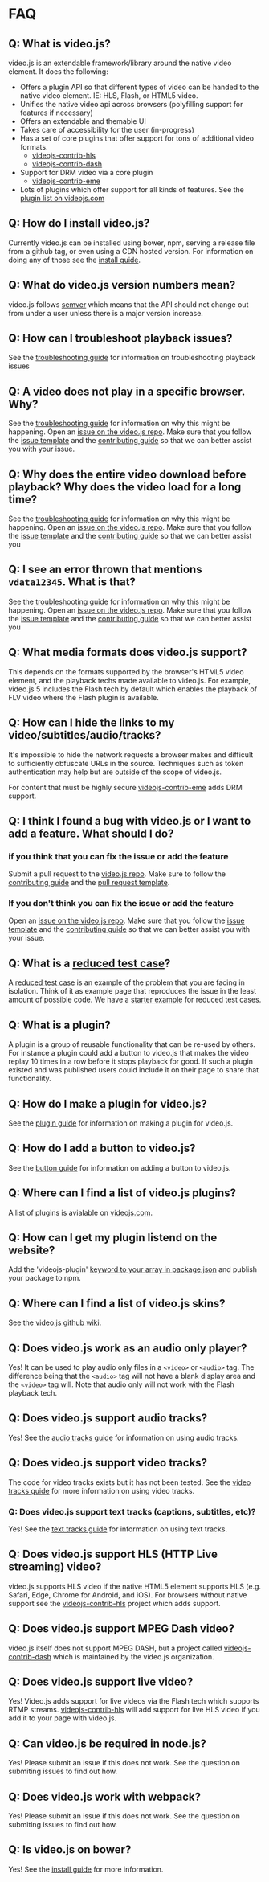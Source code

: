 # FAQ

## Q: What is video.js?
video.js is an extendable framework/library around the native video element. It does the following:
  * Offers a plugin API so that different types of video can be handed to the native
    video element. IE:  HLS, Flash, or HTML5 video.
  * Unifies the native video api across browsers (polyfilling support for features
    if necessary)
  * Offers an extendable and themable UI
  * Takes care of accessibility for the user (in-progress)
  * Has a set of core plugins that offer support for tons of additional video formats.
    * [videojs-contrib-hls](http://github.com/videojs/videojs-contrib-hls)
    * [videojs-contrib-dash](http://github.com/videojs/videojs-contrib-hls)
  * Support for DRM video via a core plugin
    * [videojs-contrib-eme](https://github.com/videojs/videojs-contrib-eme)
  * Lots of plugins which offer support for all kinds of features. See the [plugin list on videojs.com](http://videojs.com/plugins)

## Q: How do I install video.js?
Currently video.js can be installed using bower, npm, serving a release file from
a github tag, or even using a CDN hosted version. For information on doing any of those
see the [install guide](http://videojs.com/getting-started/).

## Q: What do video.js version numbers mean?
video.js follows [semver](http://semver.org/) which means that the API should not change
out from under a user unless there is a major version increase.

## Q: How can I troubleshoot playback issues?
See the [troubleshooting guide](/docs/guides/troubleshooting.md) for information on troubleshooting playback issues

## Q: A video does not play in a specific browser. Why?
See the [troubleshooting guide](/docs/guides/troubleshooting.md) for information on
why this might be happening. Open an [issue on the video.js repo](https://github.com/videojs/video.js/issues).
Make sure that you follow the [issue template](/.github/ISSUE_TEMPLATE.md) and the
[contributing guide](/CONTRIBUTING.md#filing-issues) so that we can better assist you
with your issue.

## Q: Why does the entire video download before playback? Why does the video load for a long time?
See the [troubleshooting guide](/docs/guides/troubleshooting.md) for information on
why this might be happening. Open an [issue on the video.js repo](https://github.com/videojs/video.js/issues).
Make sure that you follow the [issue template](/.github/ISSUE_TEMPLATE.md) and the
[contributing guide](/CONTRIBUTING.md#filing-issues) so that we can better assist you

## Q: I see an error thrown that mentions `vdata12345`. What is that?
See the [troubleshooting guide](/docs/guides/troubleshooting.md) for information on
why this might be happening. Open an [issue on the video.js repo](https://github.com/videojs/video.js/issues).
Make sure that you follow the [issue template](/.github/ISSUE_TEMPLATE.md) and the
[contributing guide](/CONTRIBUTING.md#filing-issues) so that we can better assist you

## Q: What media formats does video.js support?
This depends on the formats supported by the browser's HTML5 video element, and the playback
techs made available to video.js. For example, video.js 5 includes the Flash tech by default which
enables the playback of FLV video where the Flash plugin is available.

## Q: How can I hide the links to my video/subtitles/audio/tracks?
It's impossible to hide the network requests a browser makes and difficult to
sufficiently obfuscate URLs in the source. Techniques such as token authentication may
help but are outside of the scope of video.js.

For content that must be highly secure [videojs-contrib-eme](https://github.com/videojs/videojs-contrib-eme) adds DRM support.

## Q: I think I found a bug with video.js or I want to add a feature. What should I do?
### if you think that you can fix the issue or add the feature
Submit a pull request to the [video.js repo](https://github.com/videojs/video.js/pulls).
Make sure to follow the [contributing guide](/CONTRIBUTING.md#contributing-code) and
the [pull request template](/.github/PULL_REQUEST_TEMPLATE.md).

### If you don't think you can fix the issue or add the feature
Open an [issue on the video.js repo](https://github.com/videojs/video.js/issues). Make
sure that you follow the [issue template](/.github/ISSUE_TEMPLATE.md) and the
[contributing guide](/CONTRIBUTING.md#filing-issues) so that we can better assist you
with your issue.

## Q: What is a [reduced test case](https://css-tricks.com/reduced-test-cases/)?
A [reduced test case](https://css-tricks.com/reduced-test-cases/) is an example of the
problem that you are facing in isolation. Think of it as example page that reproduces
the issue in the least amount of possible code. We have a [starter example](http://jsbin.com/axedog/edit?html,output)
for reduced test cases.

## Q: What is a plugin?
A plugin is a group of reusable functionality that can be re-used by others. For instance a plugin could add
a button to video.js that makes the video replay 10 times in a row before it stops playback for good. If such
a plugin existed and was published users could include it on their page to share that functionality.

## Q: How do I make a plugin for video.js?
See the [plugin guide](/docs/guides/plugins.md) for information on making a plugin for video.js.

## Q: How do I add a button to video.js?
See the [button guide](/docs/guides/button.md) for information on adding a button to video.js.

## Q: Where can I find a list of video.js plugins?
A list of plugins is avialable on [videojs.com](http://videojs.com/plugins).

## Q: How can I get my plugin listend on the website?
Add the 'videojs-plugin' [keyword to your array in package.json](https://docs.npmjs.com/files/package.json#keywords)
and publish your package to npm.

## Q: Where can I find a list of video.js skins?
See the [video.js github wiki](https://github.com/videojs/video.js/wiki/Skins).

## Q: Does video.js work as an audio only player?
Yes! It can be used to play audio only files in a `<video>` or `<audio>` tag. The
difference being that the `<audio>` tag will not have a blank display area and the `<video>`
tag will. Note that audio only will not work with the Flash playback tech.

## Q: Does video.js support audio tracks?
Yes! See the [audio tracks guide](/docs/guides/audio-tracks.md) for information on using audio tracks.

## Q: Does video.js support video tracks?
The code for video tracks exists but it has not been tested. See the [video tracks guide](/docs/guides/video-tracks.md)
for more information on using video tracks.

### Q: Does video.js support text tracks (captions, subtitles, etc)?
Yes! See the [text tracks guide](/docs/guides/text-track.md) for information on using text tracks.

## Q: Does video.js support HLS (HTTP Live streaming) video?
video.js supports HLS video if the native HTML5 element supports HLS (e.g. Safari, Edge,
Chrome for Android, and iOS). For browsers without native support see the [videojs-contrib-hls](https://github.com/videojs/videojs-contrib-hls)
project which adds support.

## Q: Does video.js support MPEG Dash video?
video.js itself does not support MPEG DASH, but a project called [videojs-contrib-dash](https://github.com/videojs/videojs-contrib-dash)
which is maintained by the video.js organization.

## Q: Does video.js support live video?
Yes! Video.js adds support for live videos via the Flash tech which supports RTMP streams.
[videojs-contrib-hls](http://github.com/videojs/videojs-contrib-hls) will add support for live HLS video
if you add it to your page with video.js.

## Q: Can video.js be required in node.js?
Yes! Please submit an issue if this does not work. See the question on submiting issues
to find out how.

## Q: Does video.js work with webpack?
Yes! Please submit an issue if this does not work. See the question on submiting issues
to find out how.

## Q: Is video.js on bower?
Yes! See the [install guide](http://videojs.com/getting-started/) for more information.

